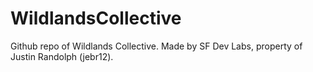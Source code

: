 WildlandsCollective
===================
Github repo of Wildlands Collective. Made by SF Dev Labs, property of Justin Randolph (jebr12).
